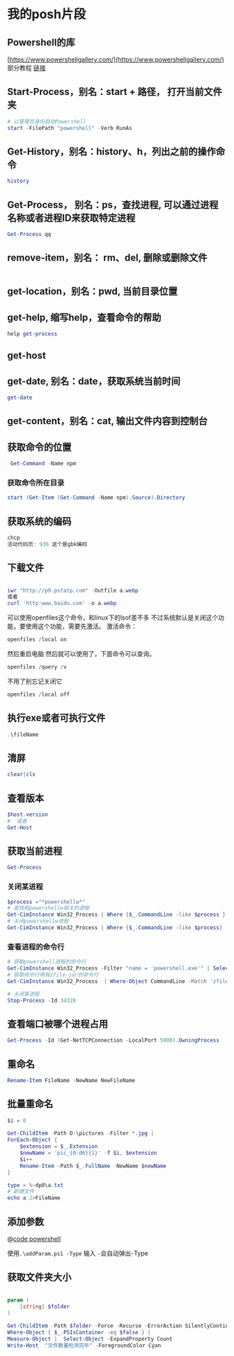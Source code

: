 # 我的posh片段

## Powershell的库

[https://www.powershellgallery.com/](https://www.powershellgallery.com/)  
部分教程  [链接](https://www.computerperformance.co.uk/powershell/)

## Start-Process，别名：start + 路径， 打开当前文件夹

```powershell
# 以管理员身份启动Powershell
start -FilePath "powershell" -Verb RunAs
```

## Get-History，别名：history、h，列出之前的操作命令

```powershell
history
```

## Get-Process， 别名：ps，查找进程, 可以通过进程名称或者进程ID来获取特定进程

```powershell
Get-Process qq
```

## remove-item，别名： rm、del, 删除或删除文件

```powershell

```

## get-location，别名：pwd, 当前目录位置

## get-help, 缩写help，查看命令的帮助

```powershell
help get-process
```

## get-host

## get-date, 别名：date，获取系统当前时间

```powershell
get-date
```

## get-content，别名：cat, 输出文件内容到控制台

## 获取命令的位置

```powershell
 Get-Command -Name npm
```

### 获取命令所在目录

```powershell
start (Get-Item (Get-Command -Name npm).Source).Directory
```

## 获取系统的编码

```powershell
chcp
活动代码页: 936 这个是gbk编码
```

## 下载文件

```powershell

iwr "http://p9.pstatp.com" -Outfile a.webp
或者
curl 'http:www.baidu.com' -o a.webp
```

可以使用openfiles这个命令，和linux下的lsof差不多
不过系统默认是关闭这个功能，要使用这个功能，需要先激活。
激活命令：

```powershell
openfiles /local on
```

然后重启电脑
然后就可以使用了，下面命令可以查询。

```powershell
openfiles /query /v
```

不用了别忘记关闭它

```powershell
openfiles /local off
```

## 执行exe或者可执行文件

```powershell
.\fileName 
```

## 清屏

```powershell
clear|cls 
```

## 查看版本

```powershell
$host.version
#  或者
Get-Host
```

## 获取当前进程

```powershell
Get-Process
```

### 关闭某进程

```powershell
$process ="*powershellw*"
# 查找和powershellw相关的进程
Get-CimInstance Win32_Process | Where {$_.CommandLine -like $process } | select -ExpandProperty CommandLine # | Measure-Object -Line
# 关闭powershellw进程
Get-CimInstance Win32_Process | Where {$_.CommandLine -like $process} | Remove-CimInstance
```

### 查看进程的命令行

```powershell
# 获取powershell进程的命令行
Get-CimInstance Win32_Process -Filter "name = 'powershell.exe'" | Select-Object CommandLine
# 获取命令行带有zfile.jar的命令行
Get-CimInstance Win32_Process  | Where-Object CommandLine -Match 'zfile'| Remove-CimInstance

# 关闭某进程
Stop-Process -Id 34328
```

## 查看端口被哪个进程占用

```powershell
Get-Process -Id (Get-NetTCPConnection -LocalPort 5000).OwningProcess
```

## 重命名

```powershell
Rename-Item FileName -NewName NewFileName
```

## 批量重命名

```powershell
$i = 0
 
Get-ChildItem -Path D:\pictures -Filter *.jpg |
ForEach-Object {
    $extension = $_.Extension
    $newName = 'pic_{0:d6}{1}' -f $i, $extension
    $i++
    Rename-Item -Path $_.FullName -NewName $newName
}
```

```powershell
type > %~dp0\a.txt
# 新建文件
echo a 2>FileName
```

## 添加参数

@[code powershell](./res/addParam.ps1)

使用`.\addParam.ps1 -Type` 输入 `-`会自动弹出-Type

## 获取文件夹大小

```powershell

param (
    [string] $folder
)
    
Get-ChildItem -Path $folder -Force -Recurse -ErrorAction SilentlyContinue |
Where-Object { $_.PSIsContainer -eq $false } |
Measure-Object |  Select-Object -ExpandProperty Count
Write-Host  "文件数量检测完毕" -ForegroundColor Cyan
```
